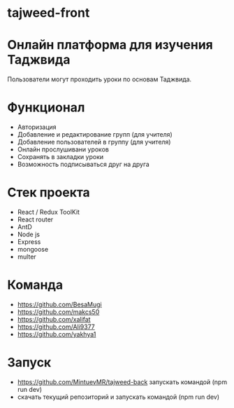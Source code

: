 # tajweed-front
# Онлайн платформа для изучения Таджвида

Пользователи могут проходить уроки по основам Таджвида.

# Функционал
- Авторизация
- Добавление и редактирование групп (для учителя)
- Добавление пользователей в группу (для учителя)
- Онлайн прослушивани уроков
- Сохранять в закладки уроки
- Возможность подписываться друг на друга

# Стек проекта
- React / Redux ToolKit
- React router
- AntD
- Node js
- Express
- mongoose
- multer

# Команда
- https://github.com/BesaMugi 
- https://github.com/makcs50
- https://github.com/xalifat
- https://github.com/Ali9377
- https://github.com/yakhya1

# Запуск
- https://github.com/MintuevMR/tajweed-back запускать командой (npm run dev)
- скачать текущий репозиторий и запускать командой (npm run dev)
